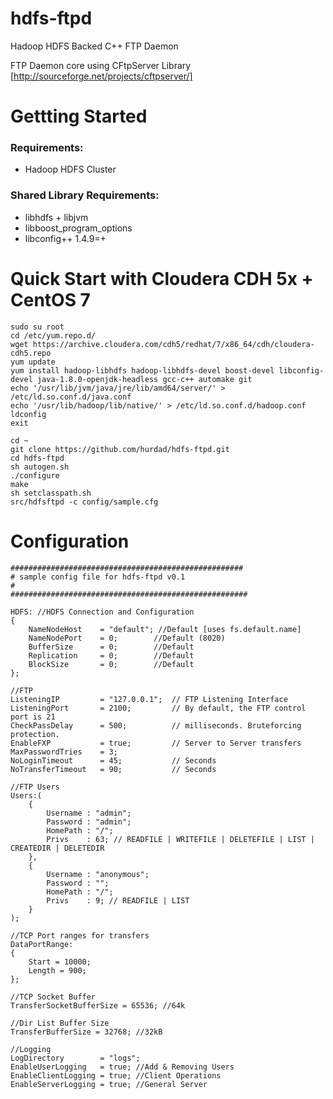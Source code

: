 hdfs-ftpd
========

Hadoop HDFS Backed C++ FTP Daemon

FTP Daemon core using CFtpServer Library [http://sourceforge.net/projects/cftpserver/]

Gettting Started
========
### Requirements:

* Hadoop HDFS Cluster

### Shared Library Requirements:
* libhdfs + libjvm
* libboost_program_options
* libconfig++ 1.4.9=+

Quick Start with Cloudera CDH 5x + CentOS 7
========
```
sudo su root
cd /etc/yum.repo.d/
wget https://archive.cloudera.com/cdh5/redhat/7/x86_64/cdh/cloudera-cdh5.repo
yum update
yum install hadoop-libhdfs hadoop-libhdfs-devel boost-devel libconfig-devel java-1.8.0-openjdk-headless gcc-c++ automake git
echo '/usr/lib/jvm/java/jre/lib/amd64/server/' > /etc/ld.so.conf.d/java.conf 
echo '/usr/lib/hadoop/lib/native/' > /etc/ld.so.conf.d/hadoop.conf 
ldconfig
exit

cd ~
git clone https://github.com/hurdad/hdfs-ftpd.git
cd hdfs-ftpd
sh autogen.sh
./configure
make
sh setclasspath.sh
src/hdfsftpd -c config/sample.cfg
```
Configuration
========
```
####################################################
# sample config file for hdfs-ftpd v0.1
# 
#####################################################

HDFS: //HDFS Connection and Configuration
{        
    NameNodeHost 	= "default"; //Default [uses fs.default.name]
    NameNodePort 	= 0;		//Default (8020) 
    BufferSize 		= 0; 		//Default
    Replication		= 0;		//Default
    BlockSize		= 0;		//Default 
};

//FTP
ListeningIP 		= "127.0.0.1";  // FTP Listening Interface
ListeningPort 		= 2100; 		// By default, the FTP control port is 21
CheckPassDelay 		= 500; 			// milliseconds. Bruteforcing protection.
EnableFXP 			= true; 		// Server to Server transfers
MaxPasswordTries 	= 3;
NoLoginTimeout 		= 45; 			// Seconds
NoTransferTimeout 	= 90; 			// Seconds

//FTP Users
Users:(
	{
		Username : "admin";
		Password : "admin";
		HomePath : "/";
		Privs    : 63; // READFILE | WRITEFILE | DELETEFILE | LIST | CREATEDIR | DELETEDIR
	},
	{
		Username : "anonymous";
		Password : "";
		HomePath : "/";
		Privs    : 9; // READFILE | LIST 
	}
);

//TCP Port ranges for transfers
DataPortRange: 
{ 
	Start = 10000;
	Length = 900;
};

//TCP Socket Buffer
TransferSocketBufferSize = 65536; //64k

//Dir List Buffer Size
TransferBufferSize = 32768; //32kB

//Logging
LogDirectory 		= "logs";
EnableUserLogging 	= true; //Add & Removing Users
EnableClientLogging = true; //Client Operations
EnableServerLogging = true; //General Server 
```
